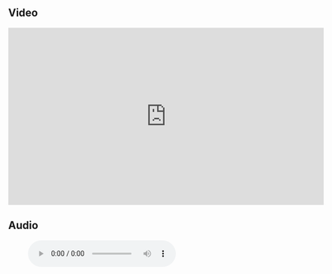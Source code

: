 ## Video

<iframe src="https://player.vimeo.com/video/683495596?h=1c157c5d76&title=0&byline=0" width="640" height="360" frameborder="0" allow="autoplay; fullscreen; picture-in-picture" allowfullscreen></iframe>

## Audio

<figure class="wp-block-audio"><audio controls src="https://markmayberry.net/wp-content/uploads/bible-study/2022-02-20-pm-MM-Blessings-of-Baptism-Part-3.mp3"></audio></figure>
